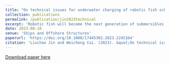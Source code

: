 ```yaml
---
title: "On technical issues for underwater charging of robotic fish schools using ocean renewable energy"
collection: publications
permalink: /publication/jin2023technical
excerpt: 'Robotic fish will become the next generation of submersibles due to their advantages of high propulsion efficiency, high mobility, excellent environmental compatibility and good load capacity. However, short battery life and high charging costs would be the main obstacles restricting the deployment of robotic fish for long–term ocean monitoring and cruises. The present methods of either using a mother ship or laying cables are very expensive. In order to greatly reduce the cost, a nearby cheap charging station is necessary. In this paper, a comprehensive review of underwater automatic charging methods and systems for robotic fish based on the existing marine renewable energy conversion technology is carried out, including robotic fish underwater docking and charging technology. Based on the review and comparative analysis, a design idea for a novel and feasible system for underwater charging for a school of robotic fish through renewable energy is proposed.'
date: 2023-08-10
venue: 'Ships and Offshore Structures'
paperurl: 'https://doi.org/10.1080/17445302.2023.2245164'
citation: 'Liuchao Jin and Weicheng Cui. (2023). &quot;On technical issues for underwater charging of robotic fish schools using ocean renewable energy.&quot; <i>Ships and Offshore Structures</i>. 1-11. '
---
```

[Download paper here](http://Liuchao-JIN.github.io/files/my_essay/jin2023technical.pdf)
